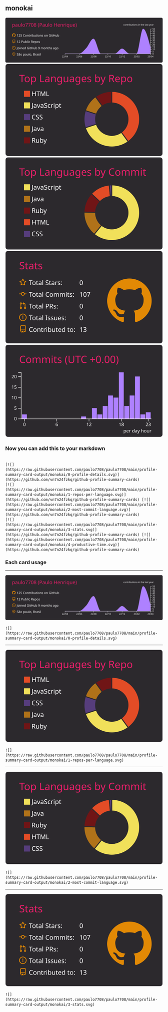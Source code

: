## monokai

[![](./0-profile-details.svg)](https://github.com/vn7n24fzkq/github-profile-summary-cards)
[![](./1-repos-per-language.svg)](https://github.com/vn7n24fzkq/github-profile-summary-cards) [![](./2-most-commit-language.svg)](https://github.com/vn7n24fzkq/github-profile-summary-cards)
[![](./3-stats.svg)](https://github.com/vn7n24fzkq/github-profile-summary-cards) [![](./4-productive-time.svg)](https://github.com/vn7n24fzkq/github-profile-summary-cards)
### Now you can add this to your markdown
```

[![](https://raw.githubusercontent.com/paulo7708/paulo7708/main/profile-summary-card-output/monokai/0-profile-details.svg)](https://github.com/vn7n24fzkq/github-profile-summary-cards)
[![](https://raw.githubusercontent.com/paulo7708/paulo7708/main/profile-summary-card-output/monokai/1-repos-per-language.svg)](https://github.com/vn7n24fzkq/github-profile-summary-cards) [![](https://raw.githubusercontent.com/paulo7708/paulo7708/main/profile-summary-card-output/monokai/2-most-commit-language.svg)](https://github.com/vn7n24fzkq/github-profile-summary-cards)
[![](https://raw.githubusercontent.com/paulo7708/paulo7708/main/profile-summary-card-output/monokai/3-stats.svg)](https://github.com/vn7n24fzkq/github-profile-summary-cards) [![](https://raw.githubusercontent.com/paulo7708/paulo7708/main/profile-summary-card-output/monokai/4-productive-time.svg)](https://github.com/vn7n24fzkq/github-profile-summary-cards)

```

### Each card usage
---

![](./0-profile-details.svg)

```
![](https://raw.githubusercontent.com/paulo7708/paulo7708/main/profile-summary-card-output/monokai/0-profile-details.svg)
```

    

---

![](./1-repos-per-language.svg)

```
![](https://raw.githubusercontent.com/paulo7708/paulo7708/main/profile-summary-card-output/monokai/1-repos-per-language.svg)
```

    

---

![](./2-most-commit-language.svg)

```
![](https://raw.githubusercontent.com/paulo7708/paulo7708/main/profile-summary-card-output/monokai/2-most-commit-language.svg)
```

    

---

![](./3-stats.svg)

```
![](https://raw.githubusercontent.com/paulo7708/paulo7708/main/profile-summary-card-output/monokai/3-stats.svg)
```

    
